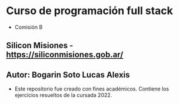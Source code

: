 # Curso de programación full stack
- Comisión B
## Silicon Misiones - https://siliconmisiones.gob.ar/
## Autor: Bogarin Soto Lucas Alexis
- Este repositorio fue creado con fines académicos. Contiene los ejercicios resueltos de la cursada 2022.
